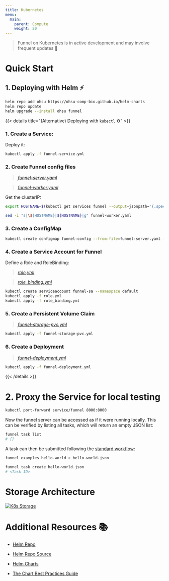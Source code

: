 ```yaml
---
title: Kubernetes
menu:
  main:
    parent: Compute
    weight: 20
---
```


> Funnel on Kubernetes is in active development and may involve frequent updates 🚧

# Quick Start

## 1. Deploying with Helm ⚡️

```sh
helm repo add ohsu https://ohsu-comp-bio.github.io/helm-charts
helm repo update
helm upgrade --install ohsu funnel
```

{{< details title="(Alternative) Deploying with `kubectl` ⚙️" >}}

### 1. Create a Service:

Deploy it:

```sh
kubectl apply -f funnel-service.yml
```

### 2. Create Funnel config files

> *[funnel-server.yaml](https://github.com/ohsu-comp-bio/funnel/blob/develop/deployments/kubernetes/funnel-server.yaml)*

> *[funnel-worker.yaml](https://github.com/ohsu-comp-bio/funnel/blob/develop/deployments/kubernetes/funnel-worker.yaml)*

Get the clusterIP:

```sh
export HOSTNAME=$(kubectl get services funnel --output=jsonpath='{.spec.clusterIP}')

sed -i "s|\${HOSTNAME}|${HOSTNAME}|g" funnel-worker.yaml
```

### 3. Create a ConfigMap

```sh
kubectl create configmap funnel-config --from-file=funnel-server.yaml --from-file=funnel-worker.yaml
```

### 4. Create a Service Account for Funnel

Define a Role and RoleBinding:

> *[role.yml](https://github.com/ohsu-comp-bio/funnel/blob/develop/deployments/kubernetes/role.yml)*

> *[role_binding.yml](https://github.com/ohsu-comp-bio/funnel/blob/develop/deployments/kubernetes/role_binding.yml)*

```sh
kubectl create serviceaccount funnel-sa --namespace default
kubectl apply -f role.yml
kubectl apply -f role_binding.yml
```

### 5. Create a Persistent Volume Claim

> *[funnel-storage-pvc.yml](https://github.com/ohsu-comp-bio/funnel/blob/develop/deployments/kubernetes/funnel-storage-pvc.yml)*

```sh
kubectl apply -f funnel-storage-pvc.yml
```

### 6. Create a Deployment

> *[funnel-deployment.yml](https://github.com/ohsu-comp-bio/funnel/blob/develop/deployments/kubernetes/funnel-deployment.yml)*

```sh
kubectl apply -f funnel-deployment.yml
```

{{< /details >}}

# 2. Proxy the Service for local testing

```sh
kubectl port-forward service/funnel 8000:8000
```

Now the funnel server can be accessed as if it were running locally. This can be verified by listing all tasks, which will return an empty JSON list:

```sh
funnel task list
# {}
```

A task can then be submitted following the [standard workflow](../../tasks):

```sh
funnel examples hello-world > hello-world.json

funnel task create hello-world.json
# <Task ID>
```

# Storage Architecture

<a href="https://www.figma.com/board/bzgv8kVL2QKESU3Sqn7S1a/Funnel-%2B-Gen3?node-id=2-1059&t=9bcuG0bMAcxBLcRD-1">
  <img title="K8s Storage" src="/img/k8s-pvc.png" />
</a>

# Additional Resources 📚

- [Helm Repo](https://ohsu-comp-bio.github.io/helm-charts)

- [Helm Repo Source](https://github.com/ohsu-comp-bio/helm-charts)

- [Helm Charts](https://github.com/ohsu-comp-bio/funnel/tree/develop/deployments/kubernetes/helm)

- [The Chart Best Practices Guide](https://helm.sh/docs/chart_best_practices/)

